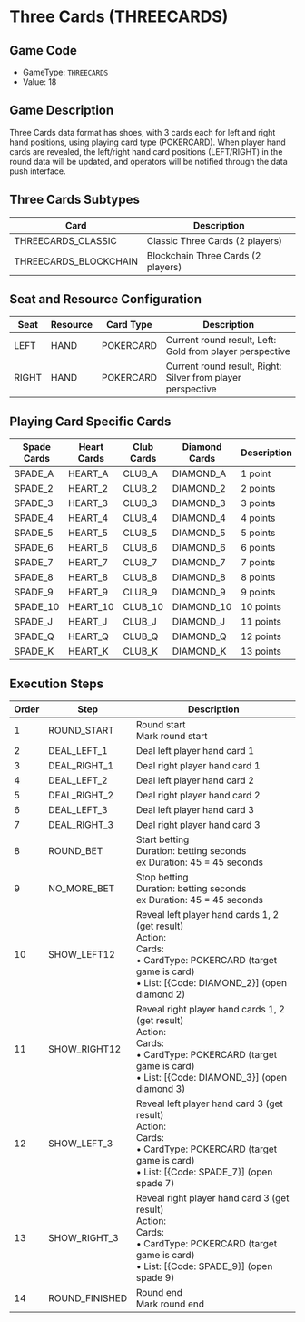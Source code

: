 <!-- markdownlint-disable MD033 -->
# Three Cards (THREECARDS)

## Game Code

- GameType: `THREECARDS`
- Value: 18

## Game Description

Three Cards data format has shoes, with 3 cards each for left and right hand positions, using playing card type (POKERCARD). When player hand cards are revealed, the left/right hand card positions (LEFT/RIGHT) in the round data will be updated, and operators will be notified through the data push interface.

## Three Cards Subtypes

| Card | Description |
|------|-------------|
| THREECARDS_CLASSIC | Classic Three Cards (2 players) |
| THREECARDS_BLOCKCHAIN | Blockchain Three Cards (2 players) |

## Seat and Resource Configuration

| Seat | Resource | Card Type | Description |
|------|----------|-----------|-------------|
| LEFT | HAND | POKERCARD | Current round result, Left: Gold from player perspective |
| RIGHT | HAND | POKERCARD | Current round result, Right: Silver from player perspective |

## Playing Card Specific Cards

| Spade Cards | Heart Cards | Club Cards | Diamond Cards | Description |
|-------------|-------------|------------|---------------|-------------|
| SPADE_A | HEART_A | CLUB_A | DIAMOND_A | 1 point |
| SPADE_2 | HEART_2 | CLUB_2 | DIAMOND_2 | 2 points |
| SPADE_3 | HEART_3 | CLUB_3 | DIAMOND_3 | 3 points |
| SPADE_4 | HEART_4 | CLUB_4 | DIAMOND_4 | 4 points |
| SPADE_5 | HEART_5 | CLUB_5 | DIAMOND_5 | 5 points |
| SPADE_6 | HEART_6 | CLUB_6 | DIAMOND_6 | 6 points |
| SPADE_7 | HEART_7 | CLUB_7 | DIAMOND_7 | 7 points |
| SPADE_8 | HEART_8 | CLUB_8 | DIAMOND_8 | 8 points |
| SPADE_9 | HEART_9 | CLUB_9 | DIAMOND_9 | 9 points |
| SPADE_10 | HEART_10 | CLUB_10 | DIAMOND_10 | 10 points |
| SPADE_J | HEART_J | CLUB_J | DIAMOND_J | 11 points |
| SPADE_Q | HEART_Q | CLUB_Q | DIAMOND_Q | 12 points |
| SPADE_K | HEART_K | CLUB_K | DIAMOND_K | 13 points |

## Execution Steps

| Order | Step | Description |
|-------|------|-------------|
| 1 | ROUND_START | Round start<br/>Mark round start |
| 2 | DEAL_LEFT_1 | Deal left player hand card 1 |
| 3 | DEAL_RIGHT_1 | Deal right player hand card 1 |
| 4 | DEAL_LEFT_2 | Deal left player hand card 2 |
| 5 | DEAL_RIGHT_2 | Deal right player hand card 2 |
| 6 | DEAL_LEFT_3 | Deal left player hand card 3 |
| 7 | DEAL_RIGHT_3 | Deal right player hand card 3 |
| 8 | ROUND_BET | Start betting<br/>Duration: betting seconds<br/>ex Duration: 45 = 45 seconds |
| 9 | NO_MORE_BET | Stop betting<br/>Duration: betting seconds<br/>ex Duration: 45 = 45 seconds |
| 10 | SHOW_LEFT12 | Reveal left player hand cards 1, 2 (get result)<br/>Action:<br/>Cards:<br/>• CardType: POKERCARD (target game is card)<br/>• List: [&#123;Code: DIAMOND_2&#125;] (open diamond 2) |
| 11 | SHOW_RIGHT12 | Reveal right player hand cards 1, 2 (get result)<br/>Action:<br/>Cards:<br/>• CardType: POKERCARD (target game is card)<br/>• List: [&#123;Code: DIAMOND_3&#125;] (open diamond 3) |
| 12 | SHOW_LEFT_3 | Reveal left player hand card 3 (get result)<br/>Action:<br/>Cards:<br/>• CardType: POKERCARD (target game is card)<br/>• List: [&#123;Code: SPADE_7&#125;] (open spade 7) |
| 13 | SHOW_RIGHT_3 | Reveal right player hand card 3 (get result)<br/>Action:<br/>Cards:<br/>• CardType: POKERCARD (target game is card)<br/>• List: [&#123;Code: SPADE_9&#125;] (open spade 9) |
| 14 | ROUND_FINISHED | Round end<br/>Mark round end |
